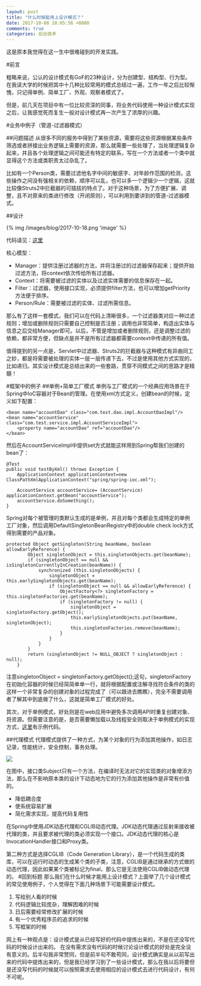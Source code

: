 ```yaml
---
layout: post
title: "什么时候能用上设计模式？"
date: 2017-10-08 18:05:56 +0800
comments: true
categories: 后台技术
---
```

这是原本我觉得在这一生中很难碰到的开发实践。

<!-- more -->

#前言

粗略来说，公认的设计模式有GoF的23种设计，分为创建型、结构型、行为型。在我读大学的时候把其中十几种比较常用的模式总结过一遍，工作一年之后比较惭愧，只记得单例、简单工厂、外观、观察者模式了。

但是，前几天在项目中有一位比较资深的同事，将业务代码使用一种设计模式实现之后，让我感觉死而复生一般对设计模式再一次产生了浓厚的兴趣。

#业务中例子（管道-过滤器模式）

##问题描述
从很多不同的服务中得到了某些资源，需要将这些资源根据某些条件筛选或者拼接出业务逻辑上需要的资源，那么就需要一些处理了，当处理逻辑复杂起来，并且各个处理逻辑之间可能还有特定的联系，写在一个方法或者一个类中就显得这个方法或类职责太过杂乱了。

比如有一个Person类，需要过滤他名字中间的敏感字、对年龄作范围的检测，这些操作之间没有强相关的依赖，顺序可以乱，也可以多一个逻辑少一个逻辑，这就比较像Struts2中拦截器的可插拔的特点了。对于这种场景，为了方便扩展、调整，且不对原来的类进行修改（开闭原则），可以利用到要讲到的管道-过滤器模式。

##设计

{% img /images/blog/2017-10-18.png 'image' %}

代码请见：[这里](https://github.com/xbox1994/DesignPattern/tree/master/src/PipelineFilter)

核心模型：

* Manager：提供注册过滤器的方法，并将注册过的过滤器保存起来；提供开始过滤方法，将context依次传给所有过滤器。
* Context：将需要被过滤的实体以及过滤实体需要的信息保存在一起。
* Filter：过滤器，使用接口实现，必须提供filter方法，也可以增加getPriority方法便于排序。
* Person/Rule：需要被过滤的实体、过滤所需信息。

那么有了这样一套模式，我们可以在代码上清晰很多，一个过滤器类对应一种过滤规则；增加或删除规则只需要自己控制是否注册；调用也非常简单，构造出实体与信息之后交给Manager即可。以后，不管是增加或者删除规则，还是调整过滤的依赖，都非常方便，但缺点是并不是所有过滤器都需要context中传递的所有值。

值得提到的另一点是，Servlet中过滤器、Struts2的拦截器与这种模式有异曲同工之妙，都是将需要被处理的实体一层一层传递下去，不过是使用其他方式实现的，比如递归。其实设计模式是总结出来的一些套路，贯穿不同模式之间的思路才是精髓！

#框架中的例子
##单例+简单工厂模式
单例与工厂模式的一个经典应用场景在于Spring中IoC容器对于Bean的管理。在使用xml方式定义，创建bean的时候，定义如下配置：

```
<bean name="accountDao" class="com.test.dao.impl.AccountDaoImpl"/>
<bean name="accountService" class="com.test.service.impl.AccountServiceImpl">
	<property name="accountDao" ref="accountDao"/>
</bean>
```

然后在AccountServiceImpl中提供set方式就能这样用到Spring帮我们创建的bean了：

```
@Test
public void testByXml() throws Exception {
    ApplicationContext applicationContext=new ClassPathXmlApplicationContext("spring/spring-ioc.xml");

    AccountService accountService= (AccountService) applicationContext.getBean("accountService");
    accountService.doSomething();
}
```

Spring对每个被管理的类默认生成的是单例，并且对每个类都会生成特定的单例工厂对象，然后调用DefaultSingletonBeanRegistry中的double check lock方式得到需要的产品对象。

```
protected Object getSingleton(String beanName, boolean allowEarlyReference) {
		Object singletonObject = this.singletonObjects.get(beanName);
		if (singletonObject == null && isSingletonCurrentlyInCreation(beanName)) {
			synchronized (this.singletonObjects) {
				singletonObject = this.earlySingletonObjects.get(beanName);
				if (singletonObject == null && allowEarlyReference) {
					ObjectFactory<?> singletonFactory = this.singletonFactories.get(beanName);
					if (singletonFactory != null) {
						singletonObject = singletonFactory.getObject();
						this.earlySingletonObjects.put(beanName, singletonObject);
						this.singletonFactories.remove(beanName);
					}
				}
			}
		}
		return (singletonObject != NULL_OBJECT ? singletonObject : null);
	}
```

注意singletonObject = singletonFactory.getObject();这句，singletonFactory在初始化容器的时候已经简简单单一行，就将根据配置或注解寻找符合条件的类的这样一个非常复杂的创建对象的过程完成了（可以跟进去瞧瞧），完全不需要调用者了解其中到底做了什么，这就是简单工厂模式的好处。

其次，对于单例模式，好处则是在web应用中避免多次调用API时重复创建对象、将资源。但需要注意的是，是否需要懒加载以及线程安全则取决于单例模式的实现方式，[这里](https://github.com/xbox1994/DesignPattern/tree/master/src/Singleton)有示例代码。

##代理模式
代理模式提供了一种方式，为某个对象的行为添加其他操作，如日志记录，性能统计，安全控制，事务处理。

![](https://www.ibm.com/developerworks/cn/java/j-lo-spring-principle/image020.png)

在图中，接口类Subject只有一个方法，在编译时无法对它的实现类的对象增添方法，那么在不影响原本类的设计下动态地为它的行为添加其他操作是非常有价值的。

* 降低耦合度
* 使系统容易扩展
* 简化需求实现，提高代码复用性

在Spring中使用JDK动态代理和CGLIB动态代理。JDK动态代理通过反射来接收被代理的类，并且要求被代理的类必须实现一个接口。JDK动态代理的核心是InvocationHandler接口和Proxy类。

第二种方式是选择CGLIB（Code Generation Library），是一个代码生成的类库，可以在运行时动态的生成某个类的子类，注意，CGLIB是通过继承的方式做的动态代理，因此如果某个类被标记为final，那么它是无法使用CGLIB做动态代理的。
#回到标题
那么我们在什么时候才能用上设计模式？上面举了几个设计模式的常见使用例子，个人觉得在下面几种场景下可能需要设计模式。

1. 写给别人看的时候
2. 代码逻辑比较庞杂，理解困难的时候
3. 日后需要经常修改扩展的时候
4. 有一个优秀程序员的追求的时候
5. 写框架的时候

网上有一种观点是：设计模式是从已经写好的代码中提炼出来的，不是在还没写代码的时候设计出来的。
在没有需求没有代码的时候讨论设计模式的好处是完全没有意义的。后半句我非常赞同，但是前半句不敢苟同，设计模式确实是从以前写出来的代码中提炼出来的，但是我已经学习到了一些设计模式，那么在我以后将要但是还没写代码的时候就可以按照需求去使用相应的设计模式去进行代码设计，有何不可呢。